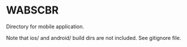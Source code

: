 # WABSCBR
Directory for mobile application.

Note that ios/ and android/ build dirs are not included. See gitignore file.